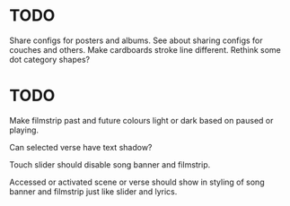 # TODO
Share configs for posters and albums.
See about sharing configs for couches and others.
Make cardboards stroke line different.
Rethink some dot category shapes?

# TODO
Make filmstrip past and future colours light or dark based on paused or playing.

Can selected verse have text shadow?

Touch slider should disable song banner and filmstrip.

Accessed or activated scene or verse should show in styling of song banner and filmstrip just like slider and lyrics.